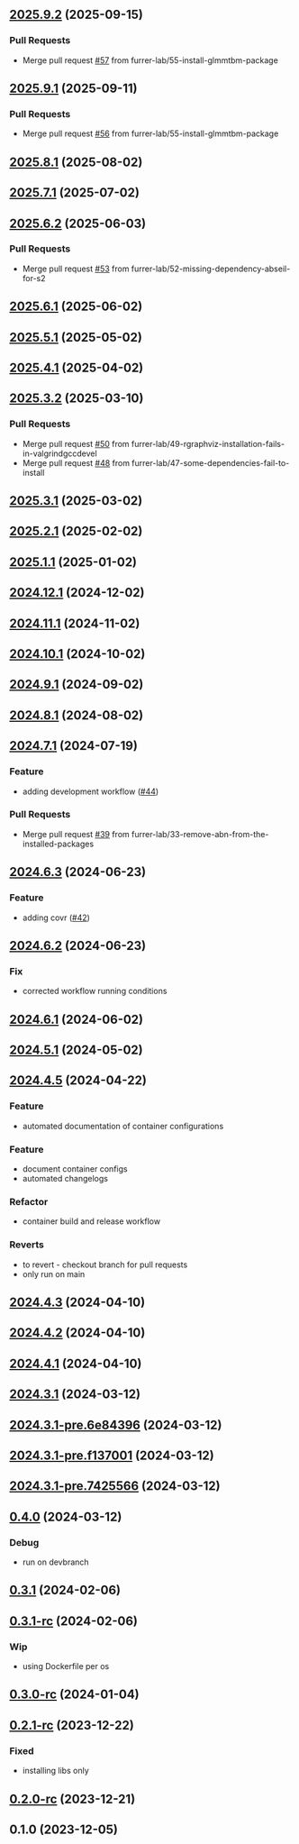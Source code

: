 
<a name="2025.9.2"></a>
## [2025.9.2](https://github.com/furrer-lab/r-containers/compare/2025.9.1...2025.9.2) (2025-09-15)

### Pull Requests

* Merge pull request [#57](https://github.com/furrer-lab/r-containers/issues/57) from furrer-lab/55-install-glmmtbm-package


<a name="2025.9.1"></a>
## [2025.9.1](https://github.com/furrer-lab/r-containers/compare/2025.8.1...2025.9.1) (2025-09-11)

### Pull Requests

* Merge pull request [#56](https://github.com/furrer-lab/r-containers/issues/56) from furrer-lab/55-install-glmmtbm-package


<a name="2025.8.1"></a>
## [2025.8.1](https://github.com/furrer-lab/r-containers/compare/2025.7.1...2025.8.1) (2025-08-02)


<a name="2025.7.1"></a>
## [2025.7.1](https://github.com/furrer-lab/r-containers/compare/2025.6.2...2025.7.1) (2025-07-02)


<a name="2025.6.2"></a>
## [2025.6.2](https://github.com/furrer-lab/r-containers/compare/2025.6.1...2025.6.2) (2025-06-03)

### Pull Requests

* Merge pull request [#53](https://github.com/furrer-lab/r-containers/issues/53) from furrer-lab/52-missing-dependency-abseil-for-s2


<a name="2025.6.1"></a>
## [2025.6.1](https://github.com/furrer-lab/r-containers/compare/2025.5.1...2025.6.1) (2025-06-02)


<a name="2025.5.1"></a>
## [2025.5.1](https://github.com/furrer-lab/r-containers/compare/2025.4.1...2025.5.1) (2025-05-02)


<a name="2025.4.1"></a>
## [2025.4.1](https://github.com/furrer-lab/r-containers/compare/2025.3.2...2025.4.1) (2025-04-02)


<a name="2025.3.2"></a>
## [2025.3.2](https://github.com/furrer-lab/r-containers/compare/2025.3.1...2025.3.2) (2025-03-10)

### Pull Requests

* Merge pull request [#50](https://github.com/furrer-lab/r-containers/issues/50) from furrer-lab/49-rgraphviz-installation-fails-in-valgrindgccdevel
* Merge pull request [#48](https://github.com/furrer-lab/r-containers/issues/48) from furrer-lab/47-some-dependencies-fail-to-install


<a name="2025.3.1"></a>
## [2025.3.1](https://github.com/furrer-lab/r-containers/compare/2025.2.1...2025.3.1) (2025-03-02)


<a name="2025.2.1"></a>
## [2025.2.1](https://github.com/furrer-lab/r-containers/compare/2025.1.1...2025.2.1) (2025-02-02)


<a name="2025.1.1"></a>
## [2025.1.1](https://github.com/furrer-lab/r-containers/compare/2024.12.1...2025.1.1) (2025-01-02)


<a name="2024.12.1"></a>
## [2024.12.1](https://github.com/furrer-lab/r-containers/compare/2024.11.1...2024.12.1) (2024-12-02)


<a name="2024.11.1"></a>
## [2024.11.1](https://github.com/furrer-lab/r-containers/compare/2024.10.1...2024.11.1) (2024-11-02)


<a name="2024.10.1"></a>
## [2024.10.1](https://github.com/furrer-lab/r-containers/compare/2024.9.1...2024.10.1) (2024-10-02)


<a name="2024.9.1"></a>
## [2024.9.1](https://github.com/furrer-lab/r-containers/compare/2024.8.1...2024.9.1) (2024-09-02)


<a name="2024.8.1"></a>
## [2024.8.1](https://github.com/furrer-lab/r-containers/compare/2024.7.1...2024.8.1) (2024-08-02)


<a name="2024.7.1"></a>
## [2024.7.1](https://github.com/furrer-lab/r-containers/compare/2024.6.3...2024.7.1) (2024-07-19)

### Feature

* adding development workflow ([#44](https://github.com/furrer-lab/r-containers/issues/44))

### Pull Requests

* Merge pull request [#39](https://github.com/furrer-lab/r-containers/issues/39) from furrer-lab/33-remove-abn-from-the-installed-packages


<a name="2024.6.3"></a>
## [2024.6.3](https://github.com/furrer-lab/r-containers/compare/2024.6.2...2024.6.3) (2024-06-23)

### Feature

* adding covr ([#42](https://github.com/furrer-lab/r-containers/issues/42))


<a name="2024.6.2"></a>
## [2024.6.2](https://github.com/furrer-lab/r-containers/compare/2024.6.1...2024.6.2) (2024-06-23)

### Fix

* corrected workflow running conditions


<a name="2024.6.1"></a>
## [2024.6.1](https://github.com/furrer-lab/r-containers/compare/2024.5.1...2024.6.1) (2024-06-02)


<a name="2024.5.1"></a>
## [2024.5.1](https://github.com/furrer-lab/r-containers/compare/2024.4.5...2024.5.1) (2024-05-02)


<a name="2024.4.5"></a>
## [2024.4.5](https://github.com/furrer-lab/r-containers/compare/2024.4.3...2024.4.5) (2024-04-22)

### Feature

* automated documentation of container configurations

### Feature

* document container configs
* automated changelogs

### Refactor

* container build and release workflow

### Reverts

* to revert - checkout branch for pull requests
* only run on main


<a name="2024.4.3"></a>
## [2024.4.3](https://github.com/furrer-lab/r-containers/compare/2024.4.2...2024.4.3) (2024-04-10)


<a name="2024.4.2"></a>
## [2024.4.2](https://github.com/furrer-lab/r-containers/compare/2024.4.1...2024.4.2) (2024-04-10)


<a name="2024.4.1"></a>
## [2024.4.1](https://github.com/furrer-lab/r-containers/compare/2024.3.1...2024.4.1) (2024-04-10)


<a name="2024.3.1"></a>
## [2024.3.1](https://github.com/furrer-lab/r-containers/compare/2024.3.1-pre.6e84396...2024.3.1) (2024-03-12)


<a name="2024.3.1-pre.6e84396"></a>
## [2024.3.1-pre.6e84396](https://github.com/furrer-lab/r-containers/compare/2024.3.1-pre.f137001...2024.3.1-pre.6e84396) (2024-03-12)


<a name="2024.3.1-pre.f137001"></a>
## [2024.3.1-pre.f137001](https://github.com/furrer-lab/r-containers/compare/2024.3.1-pre.7425566...2024.3.1-pre.f137001) (2024-03-12)


<a name="2024.3.1-pre.7425566"></a>
## [2024.3.1-pre.7425566](https://github.com/furrer-lab/r-containers/compare/0.4.0...2024.3.1-pre.7425566) (2024-03-12)


<a name="0.4.0"></a>
## [0.4.0](https://github.com/furrer-lab/r-containers/compare/0.3.1...0.4.0) (2024-03-12)

### Debug

* run on devbranch


<a name="0.3.1"></a>
## [0.3.1](https://github.com/furrer-lab/r-containers/compare/0.3.1-rc...0.3.1) (2024-02-06)


<a name="0.3.1-rc"></a>
## [0.3.1-rc](https://github.com/furrer-lab/r-containers/compare/0.3.0-rc...0.3.1-rc) (2024-02-06)

### Wip

* using Dockerfile per os


<a name="0.3.0-rc"></a>
## [0.3.0-rc](https://github.com/furrer-lab/r-containers/compare/0.2.1-rc...0.3.0-rc) (2024-01-04)


<a name="0.2.1-rc"></a>
## [0.2.1-rc](https://github.com/furrer-lab/r-containers/compare/0.2.0-rc...0.2.1-rc) (2023-12-22)

### Fixed

* installing libs only


<a name="0.2.0-rc"></a>
## [0.2.0-rc](https://github.com/furrer-lab/r-containers/compare/0.1.0...0.2.0-rc) (2023-12-21)


<a name="0.1.0"></a>
## 0.1.0 (2023-12-05)

